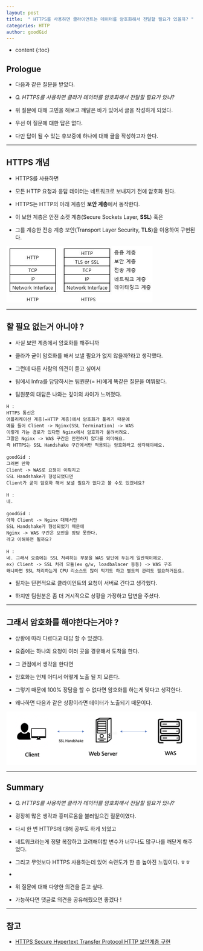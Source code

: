 ```yaml
---
layout: post
title:  " HTTPS를 사용하면 클라이언트는 데이터를 암호화해서 전달할 필요가 있을까? "
categories: HTTP
author: goodGid
---
```

* content
{:toc}

## Prologue

* 다음과 같은 질문을 받았다.

* *Q. HTTPS를 사용하면 클라가 데이터를 암호화해서 전달할 필요가 있나?*

* 위 질문에 대해 고민을 해보고 꺠달은 바가 있어서 글을 작성하게 되었다.

* 우선 이 질문에 대한 답은 없다.

* 다만 답이 될 수 있는 후보중에 하나에 대해 글을 작성하고자 한다.




---

## HTTPS 개념

* HTTPS를 사용하면 

* 모든 HTTP 요청과 응답 데이터는 네트워크로 보내지기 전에 암호화 된다.

* HTTPS는 HTTP의 아래 계층인 **보안 계층**에서 동작한다.

* 이 보안 계층은 안전 소켓 계층(Secure Sockets Layer, **SSL**) 혹은 

* 그를 계승한 전송 계층 보안(Transport Layer Security, **TLS**)을 이용하여 구현된다.

![](/assets/img/http/HTTPS-Used-In-Practice_1.png)



---


## 할 필요 없는거 아니야 ?

* 사실 보안 계층에서 암호화를 해주니까 

* 클라가 굳이 암호화를 해서 보낼 필요가 없지 않을까?라고 생각했다.

* 그런데 다른 사람의 의견이 듣고 싶어서

* 팀에서 Infra를 담당하시는 팀원분(= H)에게 똑같은 질문을 여쭤봤다.

* 팀원분의 대답은 나와는 깊이의 차이가 느껴졌다.

```
H : 
HTTPS 통신은 
어플리케이션 계층(=HTTP 계층)에서 암호화가 풀리기 때문에 
예를 들어 Client -> Nginx(SSL Termination) -> WAS
이렇게 가는 경로가 있다면 Nginx에서 암호화가 풀려버려요.
그말은 Nginx -> WAS 구간은 안전하지 않다를 의미해요.
즉 HTTPS는 SSL Handshake 구간에서만 적용되는 암호화라고 생각해야해요.

goodGid :
그러면 만약 
Client -> WAS로 요청이 이뤄지고
SSL Handshake가 형성되었다면 
Client가 굳이 암호화 해서 보낼 필요가 없다고 볼 수도 있겠네요?

H :
네.

goodGid : 
아하 Client -> Nginx 대해서만 
SSL Handshake가 형성되었기 때문에 
Nginx -> WAS 구간은 보안을 장담 못한다.
라고 이해하면 될까요?

H :
네. 그래서 요즘에는 SSL 처리하는 부분을 WAS 앞단에 두는게 일반적이에요.
ex) Client -> SSL 처리 모듈(ex g/w, loadbalacer 등등) -> WAS 구조
왜냐하면 SSL 처리하는게 CPU 리소스도 많이 먹기도 하고 별도의 관리도 필요하거든요.
```

* 필자는 단편적으로 클라이언트의 요청이 서버로 간다고 생각했다.

* 하지만 팀원분은 좀 더 거시적으로 상황을 가정하고 답변을 주셨다.





---

## 그래서 암호화를 해야한다는거야 ?

* 상황에 따라 다르다고 대답 할 수 있겠다.

* 요즘에는 하나의 요청이 여러 곳을 경유해서 도착을 한다.

* 그 관점에서 생각을 한다면 

* 암호화는 언제 어디서 어떻게 노출 될 지 모른다.

* 그렇기 때문에 100% 장담을 할 수 없다면 암호화를 하는게 맞다고 생각한다.

* 왜나하면 다음과 같은 상황이라면 데이터가 노출되기 때문이다.

![](/assets/img/http/HTTPS-Used-In-Practice_2.png)


---

## Summary 

* *Q. HTTPS를 사용하면 클라가 데이터를 암호화해서 전달할 필요가 있나?*

* 굉장히 많은 생각과 흥미로움을 불러일으킨 질문이였다.

* 다시 한 번 HTTPS에 대해 공부도 하게 되었고

* 네트워크라는게 정말 복잡하고 고려해야할 변수가 너무나도 많구나를 깨닫게 해주었다.

* 그리고 무엇보다 HTTPS 사용하는데 있어 숙련도가 한 층 높아진 느낌이다. ㅎㅎ 

+

* 위 질문에 대해 다양한 의견을 듣고 싶다.

* 가능하다면 댓글로 의견을 공유해줬으면 좋겠다 ! 


---

## 참고

* [HTTPS   Secure Hypertext Transfer Protocol   HTTP 보안계층 구현](http://www.ktword.co.kr/abbr_view.php?m_temp1=3132)